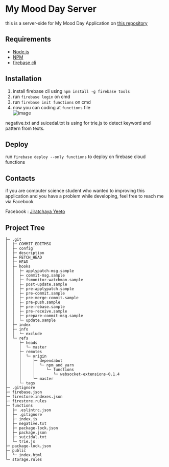 # My Mood Day Server

this is a server-side for My Mood Day Application on [this repository](https://github.com/scenaire/MyMood)

## Requirements

* [Node.js](https://nodejs.org/en/)
* [NPM](https://www.npmjs.com/)
* [firebase cli](https://firebase.google.com/docs/cli)

## Installation

1. install firebase cli using ```npm install -g firebase tools```  
2. run ```firebase login``` on cmd
3. run ```firebase init functions``` on cmd  
4. now you can coding at ```functions``` file  
![image](https://www.img.in.th/images/b92ebfbf491d4e1d8233b68ad294ded5.png)  

negative.txt and suicedal.txt is using for trie.js to detect keyword and pattern from texts.

## Deploy

run ```firebase deploy --only functions``` to deploy on firebase cloud functions

## Contacts

if you are computer science student who wanted to improving this application and you have a problem while developing, feel free to reach me via Facebook

Facebook : [Jiratchaya Yeeto](https://www.facebook.com/jiratchaya.yeeto)

## Project Tree  

```├─ .firebaserc
├─ .git
│  ├─ COMMIT_EDITMSG
│  ├─ config
│  ├─ description
│  ├─ FETCH_HEAD
│  ├─ HEAD
│  ├─ hooks
│  │  ├─ applypatch-msg.sample
│  │  ├─ commit-msg.sample
│  │  ├─ fsmonitor-watchman.sample
│  │  ├─ post-update.sample
│  │  ├─ pre-applypatch.sample
│  │  ├─ pre-commit.sample
│  │  ├─ pre-merge-commit.sample
│  │  ├─ pre-push.sample
│  │  ├─ pre-rebase.sample
│  │  ├─ pre-receive.sample
│  │  ├─ prepare-commit-msg.sample
│  │  └─ update.sample
│  ├─ index
│  ├─ info
│  │  └─ exclude
│  └─ refs
│     ├─ heads
│     │  └─ master
│     ├─ remotes
│     │  └─ origin
│     │     ├─ dependabot
│     │     │  └─ npm_and_yarn
│     │     │     └─ functions
│     │     │        └─ websocket-extensions-0.1.4
│     │     └─ master
│     └─ tags
├─ .gitignore
├─ firebase.json
├─ firestore.indexes.json
├─ firestore.rules
├─ functions
│  ├─ .eslintrc.json
│  ├─ .gitignore
│  ├─ index.js
│  ├─ negative.txt
│  ├─ package-lock.json
│  ├─ package.json
│  ├─ suicidal.txt
│  └─ trie.js
├─ package-lock.json
├─ public
│  └─ index.html
└─ storage.rules
```

